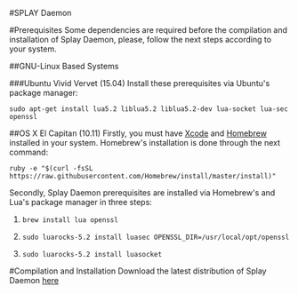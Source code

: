 #SPLAY Daemon

#Prerequisites
Some dependencies are required before the compilation and installation of Splay Daemon, please, follow the next steps according to your system.

##GNU-Linux Based Systems

###Ubuntu Vivid Vervet (15.04)
Install these prerequisites via Ubuntu's package manager:

```sudo apt-get install lua5.2 liblua5.2 liblua5.2-dev lua-socket lua-sec openssl```


##OS X El Capitan (10.11)
Firstly, you must have [Xcode](http://developer.apple.com/xcode/) and [Homebrew](http://brew.sh/) installed in your system. Homebrew's installation is done through the next command:

```ruby -e "$(curl -fsSL https://raw.githubusercontent.com/Homebrew/install/master/install)"```

Secondly, Splay Daemon prerequisites are installed via Homebrew's and Lua's package manager in three steps:

1. ```brew install lua openssl```

1. ```sudo luarocks-5.2 install luasec OPENSSL_DIR=/usr/local/opt/openssl```

1. ```sudo luarocks-5.2 install luasocket```

#Compilation and Installation
Download the latest distribution of Splay Daemon [here](https://github.com/splay-project/splay/blob/autoconfig/daemon/dist/splay-daemon-1.0.tar.gz)